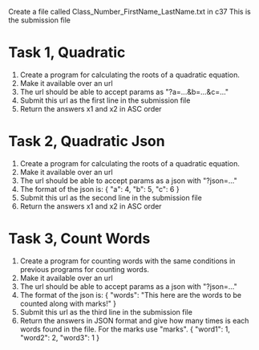 Create a file called Class_Number_FirstName_LastName.txt in c37
This is the submission file

# Task 1, Quadratic

1. Create a program for calculating the roots of a quadratic equation.
2. Make it available over an url
3. The url should be able to accept params as "?a=...&b=...&c=..."
4. Submit this url as the first line in the submission file
5. Return the answers x1 and x2 in ASC order

# Task 2, Quadratic Json

1. Create a program for calculating the roots of a quadratic equation.
2. Make it available over an url
3. The url should be able to accept params as a json with "?json=..."
4. The format of the json is:
{
	"a": 4,
	"b": 5,
	"c": 6
}
5. Submit this url as the second line in the submission file
6. Return the answers x1 and x2 in ASC order

# Task 3, Count Words

1. Create a program for counting words with the same conditions in previous programs for counting words.
2. Make it available over an url
3. The url should be able to accept params as a json with "?json=..."
4. The format of the json is:
{
	"words": "This here are the words to be counted along with marks!"
}
5. Submit this url as the third line in the submission file
6. Return the answers in JSON format and give how many times is each words found in the file. For the marks use "marks".
{
	"word1": 1,
	"word2": 2,
	"word3": 1
}



